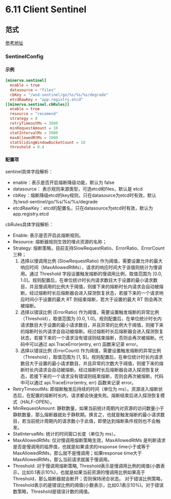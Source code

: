 # 6.11 Client Sentinel

## 范式

[参考地址](https://github.com/douyu/jupiter-examples/blob/main/sentinel/config.toml)

### SentinelConfig

#### 示例

```toml
[minerva.sentinel]
  enable = true
  datasource = "files"
  cbKey = "/wsd-sentinel/go/%s/%s/%s/degrade"
  etcdRawKey = "app.registry.etcd"
[[minerva.sentinel.cbRules]]
  enable = true
  resource = "recomend"
  strategy = 0
  retryTimeoutMs = 3000
  minRequestAmount = 10
  statIntervalMs = 5000
  maxAllowedRtMs = 1000
  statSlidingWindowBucketCount = 10
  threshold = 0.4
```

#### 配置项

sentinel具体字段解析：

- enable：表示是否开启熔断降级功能，默认为 false
- datasource： 表示规则来源类型，可选etcd和files，默认是 etcd
- cbKey：熔断降级etcd的key规则，只在datasource为etcd时有效，默认为/wsd-sentinel/go/%s/%s/%s/degrade
- etcdRawKey：etcd的配置名，只在datasource为etcd时有效，默认为app.registry.etcd

cbRules具体字段解析：

- Enable: 表示是否开启此熔断规则。
- Resource: 熔断器规则生效的埋点资源的名称；
- Strategy: 熔断策略，目前支持SlowRequestRatio、ErrorRatio、ErrorCount三种；
  1. 选择以慢调用比例 (SlowRequestRatio) 作为阈值，需要设置允许的最大响应时间（MaxAllowedRtMs），请求的响应时间大于该值则统计为慢调用。通过 Threshold 字段设置触发熔断的慢调用比例，取值范围为 [0.0, 1.0]。规则配置后，在单位统计时长内请求数目大于设置的最小请求数目，并且慢调用的比例大于阈值，则接下来的熔断时长内请求会自动被熔断。经过熔断时长后熔断器会进入探测恢复状态，若接下来的一个请求响应时间小于设置的最大 RT 则结束熔断，若大于设置的最大 RT 则会再次被熔断。
  2. 选择以错误比例 (ErrorRatio) 作为阈值，需要设置触发熔断的异常比例（Threshold），取值范围为 [0.0, 1.0]。规则配置后，在单位统计时长内请求数目大于设置的最小请求数目，并且异常的比例大于阈值，则接下来的熔断时长内请求会自动被熔断。经过熔断时长后熔断器会进入探测恢复状态，若接下来的一个请求没有错误则结束熔断，否则会再次被熔断。代码中可以通过 api.TraceError(entry, err) 函数来记录 error。
  3. 选择以错误比例 (ErrorCount) 作为阈值，需要设置触发熔断的异常比例（Threshold），取值范围为 [1, $]。规则配置后，在单位统计时长内请求数目大于设置的最小请求数目，并且异常的次数大于阈值，则接下来的熔断时长内请求会自动被熔断。经过熔断时长后熔断器会进入探测恢复状态，若接下来的一个请求没有错误则结束熔断，否则会再次被熔断。代码中可以通过 api.TraceError(entry, err) 函数来记录 error。
- RetryTimeoutMs: 即熔断触发后持续的时间（单位为 ms）。资源进入熔断状态后，在配置的熔断时长内，请求都会快速失败。熔断结束后进入探测恢复模式（HALF-OPEN）。
- MinRequestAmount: 静默数量，如果当前统计周期内对资源的访问数量小于静默数量，那么熔断器就处于静默期。换言之，也就是触发熔断的最小请求数目，若当前统计周期内的请求数小于此值，即使达到熔断条件规则也不会触发。
- StatIntervalMs: 统计的时间窗口长度（单位为 ms）。
- MaxAllowedRtMs: 仅对慢调用熔断策略生效，MaxAllowedRtMs 是判断请求是否是慢调用的临界值，也就是如果请求的response time小于或等于MaxAllowedRtMs，那么就不是慢调用；如果response time大于MaxAllowedRtMs，那么当前请求就属于慢调用。
- Threshold: 对于慢调用熔断策略, Threshold表示是慢调用比例的阈值(小数表示，比如0.1表示10%)，也就是如果当前资源的慢调用比例如果高于Threshold，那么熔断器就会断开；否则保持闭合状态。 对于错误比例策略，Threshold表示的是错误比例的阈值(小数表示，比如0.1表示10%)。对于错误数策略，Threshold是错误计数的阈值。
